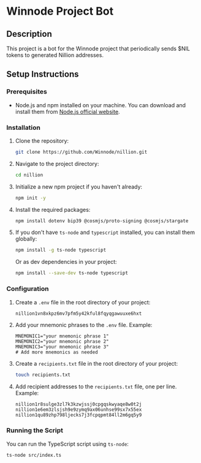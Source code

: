 # Winnode Project Bot

## Description

This project is a bot for the Winnode project that periodically sends $NIL tokens to generated Nillion addresses.

## Setup Instructions

### Prerequisites

- Node.js and npm installed on your machine. You can download and install them from [Node.js official website](https://nodejs.org/).

### Installation

1. Clone the repository:

    ```bash
    git clone https://github.com/Winnode/nillion.git
    ```

2. Navigate to the project directory:

    ```bash
    cd nillion
    ```

3. Initialize a new npm project if you haven't already:

    ```bash
    npm init -y
    ```

4. Install the required packages:

    ```bash
    npm install dotenv bip39 @cosmjs/proto-signing @cosmjs/stargate
    ```

5. If you don't have `ts-node` and `typescript` installed, you can install them globally:

    ```bash
    npm install -g ts-node typescript
    ```

    Or as dev dependencies in your project:

    ```bash
    npm install --save-dev ts-node typescript
    ```

### Configuration

1. Create a `.env` file in the root directory of your project:

    ```bash
    nillion1vn8xkpz6mv7pfm5y42kful8fqyqgawuuxe6hxt
    ```

2. Add your mnemonic phrases to the `.env` file. Example:

    ```plaintext
    MNEMONIC1="your mnemonic phrase 1"
    MNEMONIC2="your mnemonic phrase 2"
    MNEMONIC3="your mnemonic phrase 3"
    # Add more mnemonics as needed
    ```

3. Create a `recipients.txt` file in the root directory of your project:

    ```bash
    touch recipients.txt
    ```

4. Add recipient addresses to the `recipients.txt` file, one per line. Example:

    ```plaintext
    nillion1r8sulge3zl7k3kzwjssj0cpgqskwyaqe8w0t2j
    nillion1e6em3zlsjsh9e9zymq9ax06unhse99sx7x55ex
    nillion1qu89zhp798ljecks7j3fcpqpmt84ll2m6gq5y9
    ```

### Running the Script

You can run the TypeScript script using `ts-node`:

```bash
ts-node src/index.ts

